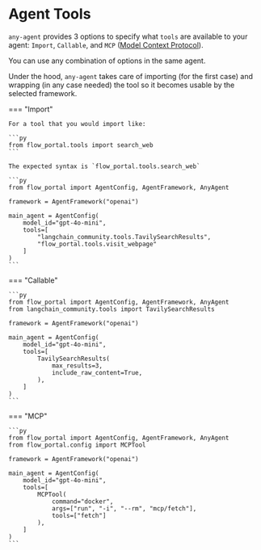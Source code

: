 # Agent Tools

`any-agent` provides 3 options to specify what `tools` are available to your agent: `Import`, `Callable`, and `MCP` ([Model Context Protocol](https://modelcontextprotocol.io/introduction)).

You can use any combination of options in the same agent.

Under the hood, `any-agent` takes care of importing (for the first case) and wrapping (in any case needed) the
tool so it becomes usable by the selected framework.

=== "Import"

    For a tool that you would import like:

    ```py
    from flow_portal.tools import search_web
    ```

    The expected syntax is `flow_portal.tools.search_web`

    ```py
    from flow_portal import AgentConfig, AgentFramework, AnyAgent

    framework = AgentFramework("openai")

    main_agent = AgentConfig(
        model_id="gpt-4o-mini",
        tools=[
            "langchain_community.tools.TavilySearchResults",
            "flow_portal.tools.visit_webpage"
        ]
    )
    ```

=== "Callable"

    ```py
    from flow_portal import AgentConfig, AgentFramework, AnyAgent
    from langchain_community.tools import TavilySearchResults

    framework = AgentFramework("openai")

    main_agent = AgentConfig(
        model_id="gpt-4o-mini",
        tools=[
            TavilySearchResults(
                max_results=3,
                include_raw_content=True,
            ),
        ]
    )
    ```

=== "MCP"

    ```py
    from flow_portal import AgentConfig, AgentFramework, AnyAgent
    from flow_portal.config import MCPTool

    framework = AgentFramework("openai")

    main_agent = AgentConfig(
        model_id="gpt-4o-mini",
        tools=[
            MCPTool(
                command="docker",
                args=["run", "-i", "--rm", "mcp/fetch"],
                tools=["fetch"]
            ),
        ]
    )
    ```
